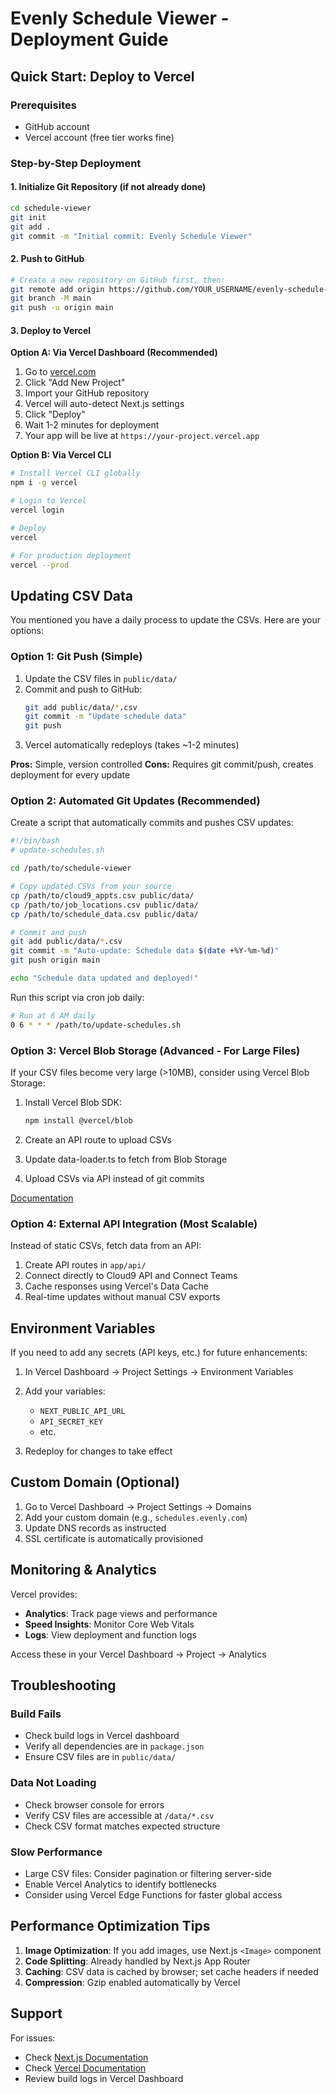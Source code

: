 # Evenly Schedule Viewer - Deployment Guide

## Quick Start: Deploy to Vercel

### Prerequisites
- GitHub account
- Vercel account (free tier works fine)

### Step-by-Step Deployment

#### 1. Initialize Git Repository (if not already done)
```bash
cd schedule-viewer
git init
git add .
git commit -m "Initial commit: Evenly Schedule Viewer"
```

#### 2. Push to GitHub
```bash
# Create a new repository on GitHub first, then:
git remote add origin https://github.com/YOUR_USERNAME/evenly-schedule-viewer.git
git branch -M main
git push -u origin main
```

#### 3. Deploy to Vercel

**Option A: Via Vercel Dashboard (Recommended)**
1. Go to [vercel.com](https://vercel.com)
2. Click "Add New Project"
3. Import your GitHub repository
4. Vercel will auto-detect Next.js settings
5. Click "Deploy"
6. Wait 1-2 minutes for deployment
7. Your app will be live at `https://your-project.vercel.app`

**Option B: Via Vercel CLI**
```bash
# Install Vercel CLI globally
npm i -g vercel

# Login to Vercel
vercel login

# Deploy
vercel

# For production deployment
vercel --prod
```

## Updating CSV Data

You mentioned you have a daily process to update the CSVs. Here are your options:

### Option 1: Git Push (Simple)
1. Update the CSV files in `public/data/`
2. Commit and push to GitHub:
   ```bash
   git add public/data/*.csv
   git commit -m "Update schedule data"
   git push
   ```
3. Vercel automatically redeploys (takes ~1-2 minutes)

**Pros:** Simple, version controlled
**Cons:** Requires git commit/push, creates deployment for every update

### Option 2: Automated Git Updates (Recommended)
Create a script that automatically commits and pushes CSV updates:

```bash
#!/bin/bash
# update-schedules.sh

cd /path/to/schedule-viewer

# Copy updated CSVs from your source
cp /path/to/cloud9_appts.csv public/data/
cp /path/to/job_locations.csv public/data/
cp /path/to/schedule_data.csv public/data/

# Commit and push
git add public/data/*.csv
git commit -m "Auto-update: Schedule data $(date +%Y-%m-%d)"
git push origin main

echo "Schedule data updated and deployed!"
```

Run this script via cron job daily:
```bash
# Run at 6 AM daily
0 6 * * * /path/to/update-schedules.sh
```

### Option 3: Vercel Blob Storage (Advanced - For Large Files)
If your CSV files become very large (>10MB), consider using Vercel Blob Storage:

1. Install Vercel Blob SDK:
   ```bash
   npm install @vercel/blob
   ```

2. Create an API route to upload CSVs
3. Update data-loader.ts to fetch from Blob Storage
4. Upload CSVs via API instead of git commits

[Documentation](https://vercel.com/docs/storage/vercel-blob)

### Option 4: External API Integration (Most Scalable)
Instead of static CSVs, fetch data from an API:

1. Create API routes in `app/api/`
2. Connect directly to Cloud9 API and Connect Teams
3. Cache responses using Vercel's Data Cache
4. Real-time updates without manual CSV exports

## Environment Variables

If you need to add any secrets (API keys, etc.) for future enhancements:

1. In Vercel Dashboard → Project Settings → Environment Variables
2. Add your variables:
   - `NEXT_PUBLIC_API_URL`
   - `API_SECRET_KEY`
   - etc.

3. Redeploy for changes to take effect

## Custom Domain (Optional)

1. Go to Vercel Dashboard → Project Settings → Domains
2. Add your custom domain (e.g., `schedules.evenly.com`)
3. Update DNS records as instructed
4. SSL certificate is automatically provisioned

## Monitoring & Analytics

Vercel provides:
- **Analytics**: Track page views and performance
- **Speed Insights**: Monitor Core Web Vitals
- **Logs**: View deployment and function logs

Access these in your Vercel Dashboard → Project → Analytics

## Troubleshooting

### Build Fails
- Check build logs in Vercel dashboard
- Verify all dependencies are in `package.json`
- Ensure CSV files are in `public/data/`

### Data Not Loading
- Check browser console for errors
- Verify CSV files are accessible at `/data/*.csv`
- Check CSV format matches expected structure

### Slow Performance
- Large CSV files: Consider pagination or filtering server-side
- Enable Vercel Analytics to identify bottlenecks
- Consider using Vercel Edge Functions for faster global access

## Performance Optimization Tips

1. **Image Optimization**: If you add images, use Next.js `<Image>` component
2. **Code Splitting**: Already handled by Next.js App Router
3. **Caching**: CSV data is cached by browser; set cache headers if needed
4. **Compression**: Gzip enabled automatically by Vercel

## Support

For issues:
- Check [Next.js Documentation](https://nextjs.org/docs)
- Check [Vercel Documentation](https://vercel.com/docs)
- Review build logs in Vercel Dashboard
